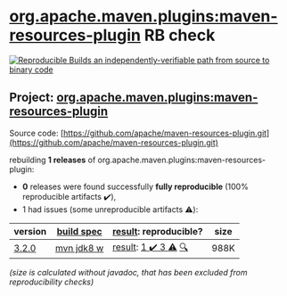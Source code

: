 [org.apache.maven.plugins:maven-resources-plugin](https://search.maven.org/artifact/org.apache.maven.plugins/maven-resources-plugin/) RB check
=======

[![Reproducible Builds](https://reproducible-builds.org/images/logos/rb.svg) an independently-verifiable path from source to binary code](https://reproducible-builds.org/)

## Project: [org.apache.maven.plugins:maven-resources-plugin](https://search.maven.org/artifact/org.apache.maven.plugins/maven-resources-plugin/)

Source code: [https://github.com/apache/maven-resources-plugin.git](https://github.com/apache/maven-resources-plugin.git)

rebuilding **1 releases** of org.apache.maven.plugins:maven-resources-plugin:
- **0** releases were found successfully **fully reproducible** (100% reproducible artifacts :heavy_check_mark:),
- 1 had issues (some unreproducible artifacts :warning:):

| version | [build spec](/BUILDSPEC.md) | [result](https://reproducible-builds.org/docs/jvm/): reproducible? | size |
| -- | --------- | ------ | -- |
| [3.2.0](https://search.maven.org/artifact/org.apache.maven.plugins/maven-resources-plugin/3.2.0/pom) | [mvn jdk8 w](maven-resources-plugin-3.2.0.buildspec) | [result](maven-resources-plugin-3.2.0.buildinfo): [1 :heavy_check_mark:  3 :warning:](maven-resources-plugin-3.2.0.buildcompare) [:mag:](maven-resources-plugin-3.2.0.diffoscope) | 988K |

<i>(size is calculated without javadoc, that has been excluded from reproducibility checks)</i>
